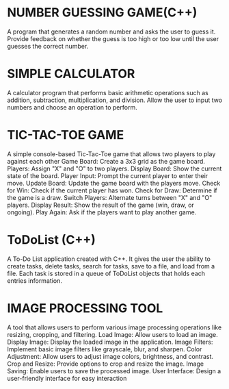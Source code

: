 # NUMBER GUESSING GAME(C++)
A program that generates a random number and asks the user to guess it. Provide feedback on whether the guess is too high or too low until the user guesses the correct number.

# SIMPLE CALCULATOR
A calculator program that performs basic arithmetic operations such as addition, subtraction, multiplication, and  division. Allow the user to input two numbers and choose an operation to perform.

# TIC-TAC-TOE GAME
A simple console-based Tic-Tac-Toe game that allows two players to play against each other
Game Board: Create a 3x3 grid as the game board.
Players: Assign "X" and "O" to two players.
Display Board: Show the current state of the board.
Player Input: Prompt the current player to enter their move.
Update Board: Update the game board with the players move.
Check for Win: Check if the current player has won.
Check for Draw: Determine if the game is a draw.
Switch Players: Alternate turns between "X" and "O" players.
Display Result: Show the result of the game (win, draw, or ongoing).
Play Again: Ask if the players want to play another game.

# ToDoList (C++)
A To-Do List application created with C++. It gives the user the ability to create tasks, delete tasks, search for tasks, save to a file, and load from a file. Each task is stored in a queue of ToDoList objects that holds each entries information.

# IMAGE PROCESSING TOOL
A tool that allows users to perform various image processing operations like resizing, cropping, and filtering.
Load Image: Allow users to load an image.
Display Image: Display the loaded image in the application.
Image Filters: Implement basic image filters like grayscale, blur, and sharpen.
Color Adjustment: Allow users to adjust image colors, brightness, and contrast.
Crop and Resize: Provide options to crop and resize the image.
Image Saving: Enable users to save the processed image.
User Interface: Design a user-friendly interface for easy interaction
